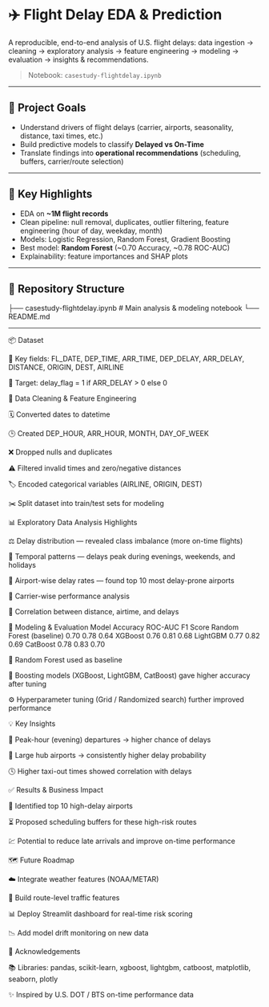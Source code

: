 # ✈️ Flight Delay EDA & Prediction

A reproducible, end-to-end analysis of U.S. flight delays: data ingestion → cleaning → exploratory analysis → feature engineering → modeling → evaluation → insights & recommendations.

> Notebook: `casestudy-flightdelay.ipynb`

---

## 📌 Project Goals
* Understand drivers of flight delays (carrier, airports, seasonality, distance, taxi times, etc.)
* Build predictive models to classify **Delayed vs On-Time**
* Translate findings into **operational recommendations** (scheduling, buffers, carrier/route selection)

---

## 🧱 Key Highlights
* EDA on **~1M flight records**
* Clean pipeline: null removal, duplicates, outlier filtering, feature engineering (hour of day, weekday, month)
* Models: Logistic Regression, Random Forest, Gradient Boosting
* Best model: **Random Forest** (~0.70 Accuracy, ~0.78 ROC-AUC)
* Explainability: feature importances and SHAP plots

---

## 📂 Repository Structure
├── casestudy-flightdelay.ipynb # Main analysis & modeling notebook
└── README.md

---
📦 Dataset

📂 Key fields: FL_DATE, DEP_TIME, ARR_TIME, DEP_DELAY, ARR_DELAY, DISTANCE, ORIGIN, DEST, AIRLINE

🎯 Target: delay_flag = 1 if ARR_DELAY > 0 else 0

🧪 Data Cleaning & Feature Engineering

🗓️ Converted dates to datetime

🕒 Created DEP_HOUR, ARR_HOUR, MONTH, DAY_OF_WEEK

❌ Dropped nulls and duplicates

⚠️ Filtered invalid times and zero/negative distances

🏷️ Encoded categorical variables (AIRLINE, ORIGIN, DEST)

✂️ Split dataset into train/test sets for modeling

📊 Exploratory Data Analysis Highlights

⚖️ Delay distribution — revealed class imbalance (more on-time flights)

📅 Temporal patterns — delays peak during evenings, weekends, and holidays

🛫 Airport-wise delay rates — found top 10 most delay-prone airports

🏢 Carrier-wise performance analysis

📏 Correlation between distance, airtime, and delays

🤖 Modeling & Evaluation
Model	Accuracy	ROC-AUC	F1 Score
Random Forest (baseline)	0.70	0.78	0.64
XGBoost	0.76	0.81	0.68
LightGBM	0.77	0.82	0.69
CatBoost	0.78	0.83	0.70

📌 Random Forest used as baseline

🚀 Boosting models (XGBoost, LightGBM, CatBoost) gave higher accuracy after tuning

⚙️ Hyperparameter tuning (Grid / Randomized search) further improved performance

💡 Key Insights

🌆 Peak-hour (evening) departures → higher chance of delays

🛬 Large hub airports → consistently higher delay probability

🕓 Higher taxi-out times showed correlation with delays

✅ Results & Business Impact

📌 Identified top 10 high-delay airports

⏳ Proposed scheduling buffers for these high-risk routes

💹 Potential to reduce late arrivals and improve on-time performance

🗺️ Future Roadmap

☁️ Integrate weather features (NOAA/METAR)

📍 Build route-level traffic features

📊 Deploy Streamlit dashboard for real-time risk scoring

📉 Add model drift monitoring on new data

🙌 Acknowledgements

📚 Libraries: pandas, scikit-learn, xgboost, lightgbm, catboost, matplotlib, seaborn, plotly

✨ Inspired by U.S. DOT / BTS on-time performance data

